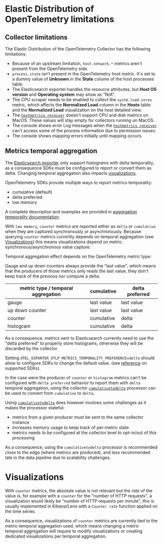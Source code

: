 # Elastic Distribution of OpenTelemetry limitations

## Collector limitations

The Elastic Distribution of the OpenTelemetry Collector has the following limitations:

- Because of an upstream limitation, `host.network.*` metrics aren't present from the OpenTelemetry side.
- `process.state` isn't present in the OpenTelemetry host metric. It's set to a dummy value of **Unknown** in the **State** column of the host processes table.
- The Elasticsearch exporter handles the resource attributes, but **Host OS version** and **Operating system** may show as "N/A".
- The CPU scraper needs to be enabled to collect the `systm.load.cores` metric, which affects the **Normalized Load** column in the **Hosts** table and the **Normalized Load** visualization on the host detailed view.
- The [`hostmetrics receiver`](https://github.com/open-telemetry/opentelemetry-collector-contrib/tree/main/receiver/hostmetricsreceiver) doesn't support CPU and disk metrics on MacOS. These values will stay empty for collectors running on MacOS.
- The console shows error Log messages when the [`hostmetrics receiver`](https://github.com/open-telemetry/opentelemetry-collector-contrib/tree/main/receiver/hostmetricsreceiver) can't access some of the process information due to permission issues.
- The console shows mapping errors initially until mapping occurs.

## Metrics temporal aggregation

The [Elasticsearch exporter](https://github.com/open-telemetry/opentelemetry-collector-contrib/blob/main/exporter/elasticsearchexporter) only support histograms with delta temporality,
as a consequence SDKs must be configured to report or convert them as delta.
Changing temporal aggregation also impacts [visualizations](#visualizations).

OpenTelemetry SDKs provide multiple ways to report metrics temporality:
- cumulative (default)
- delta preferred
- low memory

A complete description and examples are provided in [aggregation temporality documentation](https://opentelemetry.io/docs/specs/otel/metrics/supplementary-guidelines/#aggregation-temporality).

With `low memory`, `counter` metrics are reported either as `delta` or `cumulative` when they are captured synchronously
or asynchronously. Because querying `counter` metrics currently depends on temporal aggregation (see [Visualizations](#visualizations))
this means visualizations depend on metric synchronous/asynchronous value capture.

Temporal aggregation effect depends on the OpenTelemetry metric type:

Gauge and up down counters always provide the "last value", which means that the producers of those metrics only reads
the last value, they don't keep track of the previous nor compute a delta.

| metric type / temporal aggregation | cumulative | delta preferred |
|------------------------------------|------------|-----------------|
| gauge                              | last value | last value      |
| up down counter                    | last value | last value      |
| counter                            | cumulative | delta           |
| histogram                          | cumulative | delta           |


As a consequence, metrics sent to Elasticsearch currently need to use the "delta preferred" to properly store histograms,
otherwise they will be discarded by the collector.

Setting `OTEL_EXPORTER_OTLP_METRICS_TEMPORALITY_PREFERENCE=delta` should allow to configure SDKs to change the default value.
(see [reference](https://github.com/open-telemetry/opentelemetry-specification/blob/main/spec-compliance-matrix.md#environment-variables) on supported SDKs).

In the case were the producer of `counter` or `histogram` metrics can't be configured with `delta preferred` behavior to report them with `delta`
temporal aggregation, using the collector [`cumulativetodelta`](https://github.com/open-telemetry/opentelemetry-collector-contrib/blob/main/processor/cumulativetodeltaprocessor)
processor can be used to convert from `cumulative` to `delta`.

Using [`cumulativetodelta`](https://github.com/open-telemetry/opentelemetry-collector-contrib/blob/main/processor/cumulativetodeltaprocessor)
does however involves some challenges as it makes the processor stateful:

- metrics from a given producer must be sent to the same collector instance
- increases memory usage to keep track of per-metric state
- metrics needs to be configured at the collector level to opt-in/out of this processing

As a consequence, using the `cumulativetodelta` processor is recommended close to the edge (where metrics are produced),
and less recommended late in the data pipeline due to scalability challenges.

# Visualizations

With `counter` metrics, the absolute value is not relevant but the _rate_ of the value is, for example with a `counter`
for the "number of HTTP requests", a visualization would likely be "number of HTTP requests per minute", this is usually
implemented in Kibana/Lens with a `Counter rate` function applied on the time series.

As a consequence, visualizations of `counter` metrics are currently tied to the metric temporal aggregation used, which
means changing a metric temporal aggregation will require to modify visualizations or creating dedicated visualizations
per temporal aggregation.
